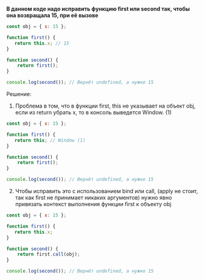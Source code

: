 **В данном коде надо исправить функцию first или second так, чтобы она возвращала 15, при её вызове**

```javascript
const obj = { x: 15 };

function first() {
   return this.x; // 15
}

function second() {
	return first();
}

console.log(second()); // Вернёт undefined, а нужно 15
```

Решение:
1. Проблема в том, что в функции first, this не указывает на объект obj, если из return убрать x, то в консоль выведется Window. (1)
```javascript
const obj = { x: 15 };

function first() {
   return this; // Window (1)
}

function second() {
	return first();
}

console.log(second()); // Вернёт undefined, а нужно 15
```

2. Чтобы исправить это с использованием bind или call, (apply не стоит, так как first не принимает никаких аргументов) нужно явно привязать контекст выполнения функции first к объекту obj
```javascript
const obj = { x: 15 };

function first() {
   return this.x; 
}

function second() {
	return first.call(obj);
}

console.log(second()); // Вернёт undefined, а нужно 15
```

